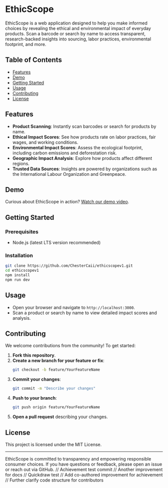# EthicScope

EthicScope is a web application designed to help you make informed choices by revealing the ethical and environmental impact of everyday products. Scan a barcode or search by name to access transparent, research-backed insights into sourcing, labor practices, environmental footprint, and more.

## Table of Contents
- [Features](#features)
- [Demo](#demo)
- [Getting Started](#getting-started)
- [Usage](#usage)
- [Contributing](#contributing)
- [License](#license)

## Features

- **Product Scanning**: Instantly scan barcodes or search for products by name.
- **Ethical Impact Scores**: See how products rate on labor practices, fair wages, and working conditions.
- **Environmental Impact Scores**: Assess the ecological footprint, including carbon emissions and deforestation risk.
- **Geographic Impact Analysis**: Explore how products affect different regions.
- **Trusted Data Sources**: Insights are powered by organizations such as the International Labour Organization and Greenpeace.

## Demo

Curious about EthicScope in action? [Watch our demo video](https://youtu.be/nNdB_ETGdSk?si=9RuvpJUa-SExPVX5).

## Getting Started

### Prerequisites

- Node.js (latest LTS version recommended)

### Installation

```bash
git clone https://github.com/ChesterCaii/ethicscopev1.git
cd ethicscopev1
npm install
npm run dev
```

## Usage

- Open your browser and navigate to `http://localhost:3000`.
- Scan a product or search by name to view detailed impact scores and analysis.

## Contributing

We welcome contributions from the community! To get started:

1. **Fork this repository**.
2. **Create a new branch for your feature or fix**:
   ```bash
   git checkout -b feature/YourFeatureName
   ```
3. **Commit your changes**:
   ```bash
   git commit -m "Describe your changes"
   ```
4. **Push to your branch**:
   ```bash
   git push origin feature/YourFeatureName
   ```
5. **Open a pull request** describing your changes.

## License

This project is licensed under the MIT License.

---

EthicScope is committed to transparency and empowering responsible consumer choices. If you have questions or feedback, please open an issue or reach out via GitHub.
// Achievement test commit
// Another improvement for docs
// Quickdraw test
// Add co-authored improvement for achievement
// Further clarify code structure for contributors
